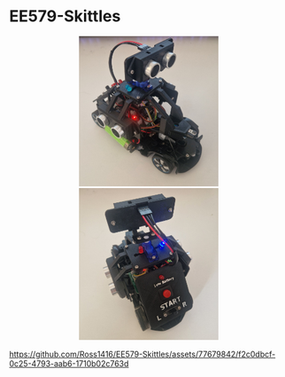 # EE579-Skittles

<p align="center">
  <img src="/assets/front.jpg" width=50% height=50%>
  <img src="/assets/back.jpg" width=50% height=50%>
</p>


https://github.com/Ross1416/EE579-Skittles/assets/77679842/f2c0dbcf-0c25-4793-aab6-1710b02c763d



